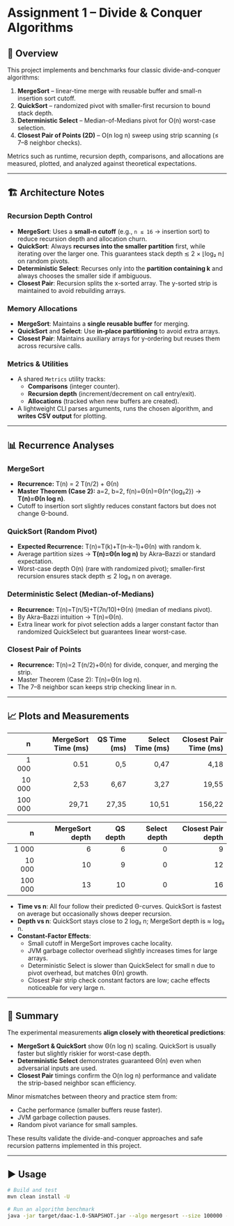 # Assignment 1 – Divide & Conquer Algorithms

## 📌 Overview
This project implements and benchmarks four classic divide-and-conquer algorithms:

1. **MergeSort** – linear-time merge with reusable buffer and small-n insertion sort cutoff.
2. **QuickSort** – randomized pivot with smaller-first recursion to bound stack depth.
3. **Deterministic Select** – Median-of-Medians pivot for O(n) worst-case selection.
4. **Closest Pair of Points (2D)** – O(n log n) sweep using strip scanning (≤ 7–8 neighbor checks).

Metrics such as runtime, recursion depth, comparisons, and allocations are measured, plotted, and analyzed against theoretical expectations.

---

## 🏗 Architecture Notes

### Recursion Depth Control
- **MergeSort**: Uses a **small-n cutoff** (e.g., `n ≤ 16` → insertion sort) to reduce recursion depth and allocation churn.
- **QuickSort**: Always **recurses into the smaller partition** first, while iterating over the larger one. This guarantees stack depth ≲ 2 × ⌊log₂ n⌋ on random pivots.
- **Deterministic Select**: Recurses only into the **partition containing k** and always chooses the smaller side if ambiguous.
- **Closest Pair**: Recursion splits the x-sorted array. The y-sorted strip is maintained to avoid rebuilding arrays.

### Memory Allocations
- **MergeSort**: Maintains a **single reusable buffer** for merging.
- **QuickSort** and **Select**: Use **in-place partitioning** to avoid extra arrays.
- **Closest Pair**: Maintains auxiliary arrays for y-ordering but reuses them across recursive calls.

### Metrics & Utilities
- A shared `Metrics` utility tracks:
    - **Comparisons** (integer counter).
    - **Recursion depth** (increment/decrement on call entry/exit).
    - **Allocations** (tracked when new buffers are created).
- A lightweight CLI parses arguments, runs the chosen algorithm, and **writes CSV output** for plotting.

---

## 📊 Recurrence Analyses

### MergeSort
- **Recurrence:** T(n) = 2 T(n/2) + Θ(n)
- **Master Theorem (Case 2):** a=2, b=2, f(n)=Θ(n)=Θ(n^{log₂2}) → **T(n)=Θ(n log n)**.
- Cutoff to insertion sort slightly reduces constant factors but does not change Θ-bound.

### QuickSort (Random Pivot)
- **Expected Recurrence:** T(n)=T(k)+T(n–k–1)+Θ(n) with random k.
- Average partition sizes → **T(n)=Θ(n log n)** by Akra–Bazzi or standard expectation.
- Worst-case depth O(n) (rare with randomized pivot); smaller-first recursion ensures stack depth ≲ 2 log₂ n on average.

### Deterministic Select (Median-of-Medians)
- **Recurrence:** T(n)=T(n/5)+T(7n/10)+Θ(n) (median of medians pivot).
- By Akra–Bazzi intuition → T(n)=Θ(n).
- Extra linear work for pivot selection adds a larger constant factor than randomized QuickSelect but guarantees linear worst-case.

### Closest Pair of Points
- **Recurrence:** T(n)=2 T(n/2)+Θ(n) for divide, conquer, and merging the strip.
- Master Theorem (Case 2): T(n)=Θ(n log n).
- The 7–8 neighbor scan keeps strip checking linear in n.

---

## 📈 Plots and Measurements

| n       | MergeSort Time (ms) | QS Time (ms) | Select Time (ms) | Closest Pair Time (ms) |
|---------:|------------------:|--------------:|-----------------:|-----------------------:|
| 1 000    | 0.51                  | 0,5             | 0,47                | 4,18                      |
| 10 000   | 2,53                  | 6,67             | 3,27                | 19,55                      |
| 100 000  | 29,71                  | 27,35             | 10,51                | 156,22                      |


| n       | MergeSort depth | QS depth | Select depth | Closest Pair depth  |
|---------:|------------------:|--------------:|-----------------:|-----------------------:|
| 1 000    | 6                 | 6             | 0                | 9                      |
| 10 000   | 10                  | 9             | 0                | 12                      |
| 100 000  | 13                  | 10             | 0                | 16                      |


- **Time vs n**: All four follow their predicted Θ-curves. QuickSort is fastest on average but occasionally shows deeper recursion.
- **Depth vs n**: QuickSort stays close to 2 log₂ n; MergeSort depth is ≈ log₂ n.
- **Constant-Factor Effects**:
    - Small cutoff in MergeSort improves cache locality.
    - JVM garbage collector overhead slightly increases times for large arrays.
    - Deterministic Select is slower than QuickSelect for small n due to pivot overhead, but matches Θ(n) growth.
    - Closest Pair strip check constant factors are low; cache effects noticeable for very large n.

---

## 📝 Summary

The experimental measurements **align closely with theoretical predictions**:
- **MergeSort & QuickSort** show Θ(n log n) scaling. QuickSort is usually faster but slightly riskier for worst-case depth.
- **Deterministic Select** demonstrates guaranteed Θ(n) even when adversarial inputs are used.
- **Closest Pair** timings confirm the O(n log n) performance and validate the strip-based neighbor scan efficiency.

Minor mismatches between theory and practice stem from:
- Cache performance (smaller buffers reuse faster).
- JVM garbage collection pauses.
- Random pivot variance for small samples.

These results validate the divide-and-conquer approaches and safe recursion patterns implemented in this project.

---

## ▶️ Usage

```bash
# Build and test
mvn clean install -U

# Run an algorithm benchmark
java -jar target/daac-1.0-SNAPSHOT.jar --algo mergesort --size 100000 --output results.csv
